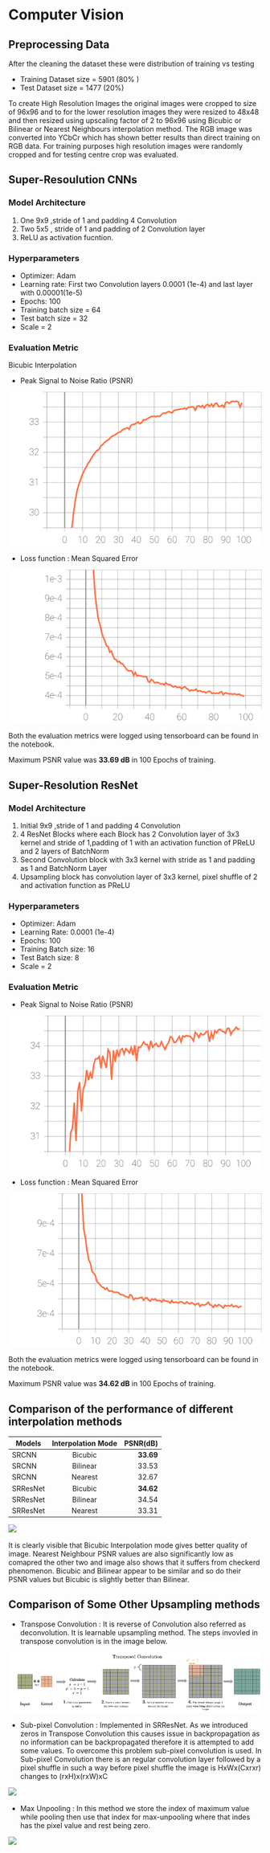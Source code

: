 # Computer Vision

## Preprocessing Data
After the cleaning the dataset these were distribution of training vs testing
* Training Dataset size = 5901 (80% )
* Test Dataset size = 1477 (20%)

To create High Resolution Images the original images were cropped to size of 96x96 and to for the lower resolution images they were resized to 48x48 and then resized using upscaling factor of 2 to 96x96 using Bicubic or Bilinear or Nearest Neighbours interpolation method. The RGB image was converted into YCbCr which has shown better results than direct training on RGB data. For training purposes high resolution images were randomly cropped and for testing centre crop was evaluated.

## Super-Resoulution CNNs

### Model Architecture
1. One 9x9 ,stride of 1 and padding 4 Convolution
2. Two 5x5 , stride of 1 and padding of 2 Convolution layer
3. ReLU as activation fucntion.

### Hyperparameters
* Optimizer: Adam
* Learning rate: First two Convolution layers 0.0001 (1e-4) and last layer with 0.00001(1e-5)
* Epochs: 100
* Training batch size = 64
* Test batch size = 32
* Scale = 2

### Evaluation Metric
Bicubic Interpolation
* Peak Signal to Noise Ratio (PSNR)
<img src="./results/PSNR vs Epoch_SRCNN.svg">

* Loss function : Mean Squared Error
<img src="./results/Loss vs Epoch_SRCNN.svg">

Both the evaluation metrics were logged using tensorboard can be found in the notebook.

Maximum PSNR value was **33.69 dB** in 100 Epochs of training.

## Super-Resolution ResNet

### Model Architecture
1. Initial 9x9 ,stride of 1 and padding 4 Convolution
2. 4 ResNet Blocks where each Block has 2 Convolution layer of 3x3 kernel and stride of 1,padding of 1 with an activation function of PReLU and 2 layers of BatchNorm
3. Second Convolution block with 3x3 kernel with stride as 1 and padding as 1 and BatchNorm Layer
4. Upsampling block has convolution layer of 3x3 kernel, pixel shuffle of 2 and activation function as PReLU

### Hyperparameters
* Optimizer: Adam
* Learning Rate: 0.0001 (1e-4)
* Epochs: 100
* Training Batch size: 16 
* Test Batch size: 8
* Scale = 2

### Evaluation Metric

* Peak Signal to Noise Ratio (PSNR)
<img src="./results/PSNR vs Epoch_SRResNet.svg">

* Loss function : Mean Squared Error
<img src="./results/Loss vs Epoch_SRResNet.svg">

Both the evaluation metrics were logged using tensorboard can be found in the notebook.

Maximum PSNR value was **34.62 dB** in 100 Epochs of training.

## Comparison of the performance of different interpolation methods

| Models    | Interpolation Mode | PSNR(dB)  |
| ----------| :-----------------:| ---------:|
| SRCNN     | Bicubic            |**33.69**  |
| SRCNN     | Bilinear           |  33.53    |
| SRCNN     | Nearest            |  32.67    |
| SRResNet  | Bicubic            |**34.62**  |
| SRResNet  | Bilinear           |  34.54    |
| SRResNet  | Nearest            |  33.31   |

<img src="https://www.researchgate.net/profile/Mohammad-Hasan-17/publication/323064235/figure/fig5/AS:603189497831425@1520822991275/Comparison-between-computationally-cheap-interpolation-algorithms-Among-these-Nearest_W640.jpg">

It is clearly visible that Bicubic Interpolation mode gives better quality of image. Nearest Neighbour PSNR values are also significantly low as comapred the other two and image also shows that it suffers from checkerd phenomenon. Bicubic and Bilinear appear to be similar and so do their PSNR values but Bicubic is slightly better than Bilinear.

## Comparison of Some Other Upsampling methods

* Transpose Convolution : It is reverse of Convolution also referred as deconvolution. It is learnable upsampling method. The steps invovled in transpose convolution is in the image below. 
<img src="./Transpose_Conv.png">

* Sub-pixel Convolution : Implemented in SRResNet. As we introduced zeros in Transpose Convolution this causes issue in backpropagation as no information can be backpropagated therefore it is attempted to add some values. To overcome this problem sub-pixel convolution is used. In Sub-pixel Convolution there is an regular convolution layer followed by a pixel shuffle in such a way before pixel shuffle the image is HxWx(Cxrxr) changes to (rxH)x(rxW)xC
<img src="https://miro.medium.com/max/875/0*-82Ps97CPgtUVMua">

* Max Unpooling : In this method we store the index of maximum value while pooling then use that index for max-unpooling where that indes has the pixel value and rest being zero.
<img src="https://miro.medium.com/max/875/1*Mog6cmBG4XzLa0IFbjZIaA.png">


